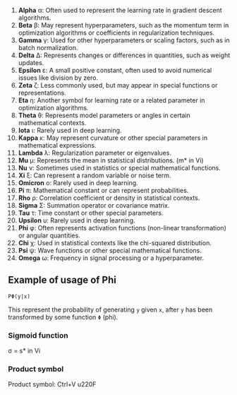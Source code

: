 1. **Alpha** &alpha;: Often used to represent the learning rate in gradient descent algorithms.
2. **Beta** &beta;: May represent hyperparameters, such as the momentum term in optimization algorithms or coefficients in regularization techniques.
3. **Gamma** &gamma;: Used for other hyperparameters or scaling factors, such as in batch normalization.
4. **Delta** &Delta;: Represents changes or differences in quantities, such as weight updates.
5. **Epsilon** &epsilon;: A small positive constant, often used to avoid numerical issues like division by zero.
6. **Zeta** &zeta;: Less commonly used, but may appear in special functions or representations.
7. **Eta** &eta;: Another symbol for learning rate or a related parameter in optimization algorithms.
8. **Theta** &theta;: Represents model parameters or angles in certain mathematical contexts.
9. **Iota** &iota;: Rarely used in deep learning.
10. **Kappa** &kappa;: May represent curvature or other special parameters in mathematical expressions.
11. **Lambda** &lambda;: Regularization parameter or eigenvalues.
12. **Mu** &mu;: Represents the mean in statistical distributions. (m* in Vi)
13. **Nu** &nu;: Sometimes used in statistics or special mathematical functions.
14. **Xi** &xi;: Can represent a random variable or noise term.
15. **Omicron** &omicron;: Rarely used in deep learning.
16. **Pi** &pi;: Mathematical constant or can represent probabilities.
17. **Rho** &rho;: Correlation coefficient or density in statistical contexts.
18. **Sigma** &Sigma;: Summation operator or covariance matrix.
19. **Tau** &tau;: Time constant or other special parameters.
20. **Upsilon** &upsilon;: Rarely used in deep learning.
21. **Phi** &phi;: Often represents activation functions (non-linear transformation) or angular quantities.
22. **Chi** &chi;: Used in statistical contexts like the chi-squared distribution.
23. **Psi** &psi;: Wave functions or other special mathematical functions.
24. **Omega** &omega;: Frequency in signal processing or a hyperparameter.

## Example of usage of Phi
```
PΦ(y|x)
```
This represent the probability of generating `y` given `x`, after `y` has been
transformed by some function `Φ` (phi).

### Sigmoid function
σ = s* in Vi

### Product symbol
Product symbol: Ctrl+V u220F

